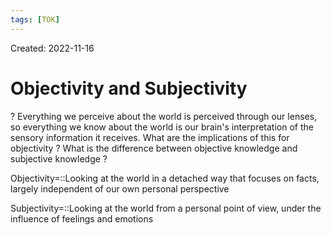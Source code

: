 ```yaml
---
tags: [TOK] 
---
```

Created: 2022-11-16

# Objectivity and Subjectivity
?
Everything we perceive about the world is perceived through our lenses, so everything we know about the world is our brain's interpretation of the sensory information it receives. 
What are the implications of this for objectivity ?
What is the difference between objective knowledge and subjective knowledge ?
<!--SR:!2023-12-01,84,210-->

Objectivity=::Looking at the world in a detached way that focuses on facts, largely independent of our own personal perspective
<!--SR:!2024-07-26,350,230-->

Subjectivity=::Looking at the world from a personal point of view, under the influence of feelings and emotions
<!--SR:!2023-11-01,179,268-->

<!--SR:!2023-04-25,91,230-->
